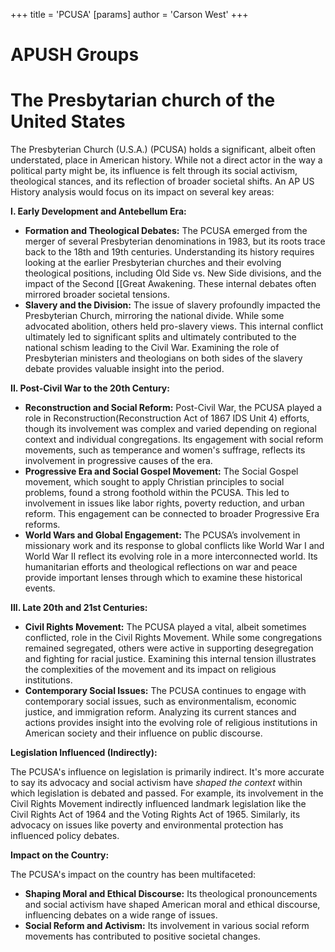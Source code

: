 +++
 title = 'PCUSA'
[params]
	author = 'Carson West'
+++
# APUSH Groups

# The Presbytarian church of the United States

The Presbyterian Church (U.S.A.) (PCUSA) holds a significant, albeit often understated, place in American history.  While not a direct actor in the way a political party might be, its influence is felt through its social activism, theological stances, and its reflection of broader societal shifts.  An AP US History analysis would focus on its impact on several key areas:

**I.  Early Development and Antebellum Era:**

* **Formation and Theological Debates:**  The PCUSA emerged from the merger of several Presbyterian denominations in 1983, but its roots trace back to the 18th and 19th centuries.  Understanding its history requires looking at the earlier Presbyterian churches and their evolving theological positions, including Old Side vs. New Side divisions, and the impact of the Second [[Great Awakening.  These internal debates often mirrored broader societal tensions.
* **Slavery and the Division:**  The issue of slavery profoundly impacted the Presbyterian Church, mirroring the national divide.  While some advocated abolition, others held pro-slavery views.  This internal conflict ultimately led to significant splits and ultimately contributed to the national schism leading to the Civil War.  Examining the role of Presbyterian ministers and theologians on both sides of the slavery debate provides valuable insight into the period.

**II.  Post-Civil War to the 20th Century:**

* **Reconstruction and Social Reform:**  Post-Civil War, the PCUSA played a role in Reconstruction(Reconstruction Act of 1867 IDS Unit 4) efforts, though its involvement was complex and varied depending on regional context and individual congregations.  Its engagement with social reform movements, such as temperance and women's suffrage, reflects its involvement in progressive causes of the era.
* **Progressive Era and Social Gospel Movement:** The Social Gospel movement, which sought to apply Christian principles to social problems, found a strong foothold within the PCUSA.  This led to involvement in issues like labor rights, poverty reduction, and urban reform.  This engagement can be connected to broader Progressive Era reforms.
* **World Wars and Global Engagement:**  The PCUSA’s involvement in missionary work and its response to global conflicts like World War I and World War II reflect its evolving role in a more interconnected world.  Its humanitarian efforts and theological reflections on war and peace provide important lenses through which to examine these historical events.

**III.  Late 20th and 21st Centuries:**

* **Civil Rights Movement:**  The PCUSA played a vital, albeit sometimes conflicted, role in the Civil Rights Movement.  While some congregations remained segregated, others were active in supporting desegregation and fighting for racial justice.  Examining this internal tension illustrates the complexities of the movement and its impact on religious institutions.
* **Contemporary Social Issues:**  The PCUSA continues to engage with contemporary social issues, such as environmentalism, economic justice, and immigration reform.  Analyzing its current stances and actions provides insight into the evolving role of religious institutions in American society and their influence on public discourse.

**Legislation Influenced (Indirectly):**

The PCUSA's influence on legislation is primarily indirect.  It's more accurate to say its advocacy and social activism have *shaped the context* within which legislation is debated and passed.  For example, its involvement in the Civil Rights Movement indirectly influenced landmark legislation like the Civil Rights Act of 1964 and the Voting Rights Act of 1965.  Similarly, its advocacy on issues like poverty and environmental protection has influenced policy debates.

**Impact on the Country:**

The PCUSA's impact on the country has been multifaceted:

* **Shaping Moral and Ethical Discourse:**  Its theological pronouncements and social activism have shaped American moral and ethical discourse, influencing debates on a wide range of issues.
* **Social Reform and Activism:**  Its involvement in various social reform movements has contributed to positive societal changes.